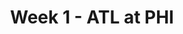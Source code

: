 ---
layout: game
title: Week 1 - ATL at PHI
season: 2018
game_id: 2018_01_ATL_PHI
away_team: ATL
home_team: PHI
---